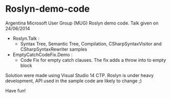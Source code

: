 Roslyn-demo-code
================

Argentina Microsoft User Group (MUG) Roslyn demo code. Talk given on 24/06/2014


- Roslyn.Talk : 
	- Syntax Tree, Semantic Tree, Compilation, CSharpSyntaxVisitor and CSharpSyntaxRewriter samples
- EmptyCatchCodeFix.Demo :
	-  Code Fix for empty catch clauses. The fix adds a throw into to empty block

Solution were made using Visual Studio 14 CTP. Roslyn is under heavy development, API used in the sample code are likely to change ;)

Have fun!